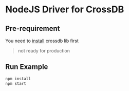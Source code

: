 # NodeJS Driver for CrossDB

## Pre-requirement
You need to [install](https://crossdb.org/get-started/install/) crossdb lib first 

> not ready for production

## Run Example

```sh
npm install
npm start
```
